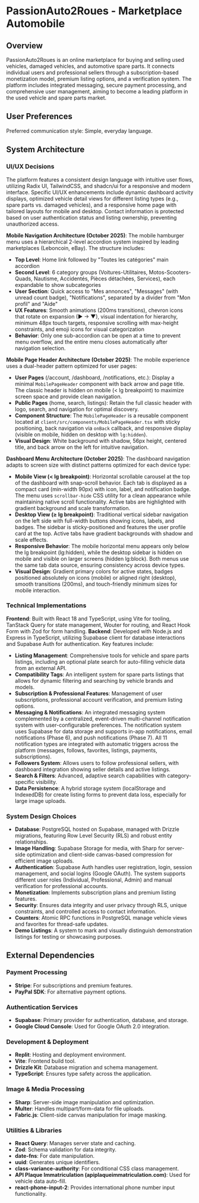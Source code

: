 # PassionAuto2Roues - Marketplace Automobile

## Overview
PassionAuto2Roues is an online marketplace for buying and selling used vehicles, damaged vehicles, and automotive spare parts. It connects individual users and professional sellers through a subscription-based monetization model, premium listing options, and a verification system. The platform includes integrated messaging, secure payment processing, and comprehensive user management, aiming to become a leading platform in the used vehicle and spare parts market.

## User Preferences
Preferred communication style: Simple, everyday language.

## System Architecture

### UI/UX Decisions
The platform features a consistent design language with intuitive user flows, utilizing Radix UI, TailwindCSS, and shadcn/ui for a responsive and modern interface. Specific UI/UX enhancements include dynamic dashboard activity displays, optimized vehicle detail views for different listing types (e.g., spare parts vs. damaged vehicles), and a responsive home page with tailored layouts for mobile and desktop. Contact information is protected based on user authentication status and listing ownership, preventing unauthorized access.

**Mobile Navigation Architecture (October 2025)**: The mobile hamburger menu uses a hierarchical 2-level accordion system inspired by leading marketplaces (Leboncoin, eBay). The structure includes:
- **Top Level**: Home link followed by "Toutes les catégories" main accordion
- **Second Level**: 6 category groups (Voitures-Utilitaires, Motos-Scooters-Quads, Nautisme, Accidentés, Pièces détachées, Services), each expandable to show subcategories
- **User Section**: Quick access to "Mes annonces", "Messages" (with unread count badge), "Notifications", separated by a divider from "Mon profil" and "Aide"
- **UX Features**: Smooth animations (200ms transitions), chevron icons that rotate on expansion (► → ▼), visual indentation for hierarchy, minimum 48px touch targets, responsive scrolling with max-height constraints, and emoji icons for visual categorization
- **Behavior**: Only one sub-accordion can be open at a time to prevent menu overflow, and the entire menu closes automatically after navigation selection.

**Mobile Page Header Architecture (October 2025)**: The mobile experience uses a dual-header pattern optimized for user pages:
- **User Pages** (/account, /dashboard, /notifications, etc.): Display a minimal `MobilePageHeader` component with back arrow and page title. The classic header is hidden on mobile (< lg breakpoint) to maximize screen space and provide clean navigation.
- **Public Pages** (home, search, listings): Retain the full classic header with logo, search, and navigation for optimal discovery.
- **Component Structure**: The `MobilePageHeader` is a reusable component located at `client/src/components/MobilePageHeader.tsx` with sticky positioning, back navigation via `onBack` callback, and responsive display (visible on mobile, hidden on desktop with `lg:hidden`).
- **Visual Design**: White background with shadow, 56px height, centered title, and back arrow on the left for intuitive navigation.

**Dashboard Menu Architecture (October 2025)**: The dashboard navigation adapts to screen size with distinct patterns optimized for each device type:
- **Mobile View (< lg breakpoint)**: Horizontal scrollable carousel at the top of the dashboard with snap-scroll behavior. Each tab is displayed as a compact card (min-width 90px) with icon, label, and notification badge. The menu uses `scrollbar-hide` CSS utility for a clean appearance while maintaining native scroll functionality. Active tabs are highlighted with gradient background and scale transformation.
- **Desktop View (≥ lg breakpoint)**: Traditional vertical sidebar navigation on the left side with full-width buttons showing icons, labels, and badges. The sidebar is sticky-positioned and features the user profile card at the top. Active tabs have gradient backgrounds with shadow and scale effects.
- **Responsive Behavior**: The mobile horizontal menu appears only below the lg breakpoint (lg:hidden), while the desktop sidebar is hidden on mobile and visible on larger screens (hidden lg:block). Both menus use the same tab data source, ensuring consistency across device types.
- **Visual Design**: Gradient primary colors for active states, badges positioned absolutely on icons (mobile) or aligned right (desktop), smooth transitions (200ms), and touch-friendly minimum sizes for mobile interaction.

### Technical Implementations
**Frontend**: Built with React 18 and TypeScript, using Vite for tooling, TanStack Query for state management, Wouter for routing, and React Hook Form with Zod for form handling.
**Backend**: Developed with Node.js and Express in TypeScript, utilizing Supabase client for database interactions and Supabase Auth for authentication. Key features include:
- **Listing Management**: Comprehensive tools for vehicle and spare parts listings, including an optional plate search for auto-filling vehicle data from an external API.
- **Compatibility Tags**: An intelligent system for spare parts listings that allows for dynamic filtering and searching by vehicle brands and models.
- **Subscription & Professional Features**: Management of user subscriptions, professional account verification, and premium listing options.
- **Messaging & Notifications**: An integrated messaging system complemented by a centralized, event-driven multi-channel notification system with user-configurable preferences. The notification system uses Supabase for data storage and supports in-app notifications, email notifications (Phase 6), and push notifications (Phase 7). All 11 notification types are integrated with automatic triggers across the platform (messages, follows, favorites, listings, payments, subscriptions).
- **Followers System**: Allows users to follow professional sellers, with dashboard integration showing seller details and active listings.
- **Search & Filters**: Advanced, adaptive search capabilities with category-specific visibility.
- **Data Persistence**: A hybrid storage system (localStorage and IndexedDB) for create listing forms to prevent data loss, especially for large image uploads.

### System Design Choices
- **Database**: PostgreSQL hosted on Supabase, managed with Drizzle migrations, featuring Row Level Security (RLS) and robust entity relationships.
- **Image Handling**: Supabase Storage for media, with Sharp for server-side optimization and client-side canvas-based compression for efficient image uploads.
- **Authentication**: Supabase Auth handles user registration, login, session management, and social logins (Google OAuth). The system supports different user roles (Individual, Professional, Admin) and manual verification for professional accounts.
- **Monetization**: Implements subscription plans and premium listing features.
- **Security**: Ensures data integrity and user privacy through RLS, unique constraints, and controlled access to contact information.
- **Counters**: Atomic RPC functions in PostgreSQL manage vehicle views and favorites for thread-safe updates.
- **Demo Listings**: A system to mark and visually distinguish demonstration listings for testing or showcasing purposes.

## External Dependencies

### Payment Processing
- **Stripe**: For subscriptions and premium features.
- **PayPal SDK**: For alternative payment options.

### Authentication Services
- **Supabase**: Primary provider for authentication, database, and storage.
- **Google Cloud Console**: Used for Google OAuth 2.0 integration.

### Development & Deployment
- **Replit**: Hosting and deployment environment.
- **Vite**: Frontend build tool.
- **Drizzle Kit**: Database migration and schema management.
- **TypeScript**: Ensures type safety across the application.

### Image & Media Processing
- **Sharp**: Server-side image manipulation and optimization.
- **Multer**: Handles multipart/form-data for file uploads.
- **Fabric.js**: Client-side canvas manipulation for image masking.

### Utilities & Libraries
- **React Query**: Manages server state and caching.
- **Zod**: Schema validation for data integrity.
- **date-fns**: For date manipulation.
- **uuid**: Generates unique identifiers.
- **class-variance-authority**: For conditional CSS class management.
- **API Plaque Immatriculation (apiplaqueimmatriculation.com)**: Used for vehicle data auto-fill.
- **react-phone-input-2**: Provides international phone number input functionality.